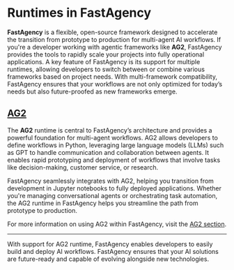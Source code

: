 # Runtimes in FastAgency

**FastAgency** is a flexible, open-source framework designed to accelerate the transition from prototype to production for multi-agent AI workflows. If you're a developer working with agentic frameworks like **AG2**, FastAgency provides the tools to rapidly scale your projects into fully operational applications. A key feature of FastAgency is its support for multiple runtimes, allowing developers to switch between or combine various frameworks based on project needs. With multi-framework compatibility, FastAgency ensures that your workflows are not only optimized for today’s needs but also future-proofed as new frameworks emerge.

## [AG2](autogen/index.md)
The **AG2** runtime is central to FastAgency’s architecture and provides a powerful foundation for multi-agent workflows. AG2 allows developers to define workflows in Python, leveraging large language models (LLMs) such as GPT to handle communication and collaboration between agents. It enables rapid prototyping and deployment of workflows that involve tasks like decision-making, customer service, or research.

FastAgency seamlessly integrates with AG2, helping you transition from development in Jupyter notebooks to fully deployed applications. Whether you're managing conversational agents or orchestrating task automation, the AG2 runtime in FastAgency helps you streamline the path from prototype to production.

For more information on using AG2 within FastAgency, visit the [AG2 section](autogen/index.md).

---

With support for AG2 runtime, FastAgency enables developers to easily build and deploy AI workflows. FastAgency ensures that your AI solutions are future-ready and capable of evolving alongside new technologies.
